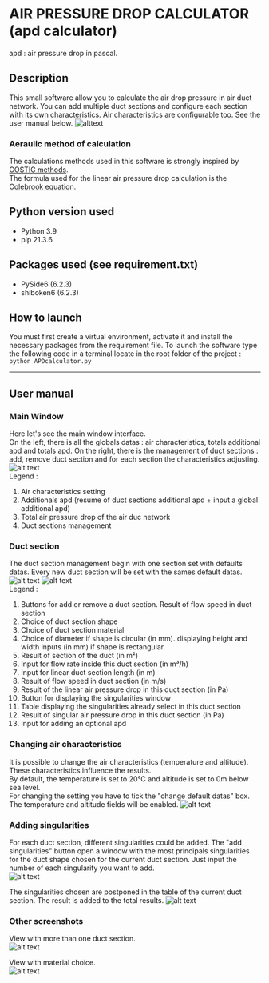 # AIR PRESSURE DROP CALCULATOR (apd calculator)

apd
: air pressure drop in pascal.

## Description

This small software allow you to calculate the air drop pressure in air duct network.
You can add multiple duct sections and configure each section with its own characteristics.
Air characteristics are configurable too.
See the user manual below.
![alttext][main window]

### Aeraulic method of calculation
The calculations methods used in this software is strongly inspired by [COSTIC methods](https://www.costic.com).  
The formula used for the linear air pressure drop calculation is the [Colebrook equation](https://www.engineeringtoolbox.com/colebrook-equation-d_1031.html).

## Python version used
* Python 3.9
* pip 21.3.6

## Packages used (see requirement.txt)
* PySide6 (6.2.3)
* shiboken6 (6.2.3)

## How to launch
You must first create a virtual environment, activate it and install the necessary packages from the requirement file.
To launch the software type the following code in a terminal locate in the root folder of the project :
`python APDcalculator.py`
  
----
  
## User manual

### Main Window
Here let's see the main window interface.  
On the left, there is all the globals datas : air characteristics, totals additional apd and totals apd.
On the right, there is the management of duct sections : add, remove duct section and for each section the
characteristics adjusting.
![alt text][main window 01]  
Legend :
1. Air characteristics setting
2. Additionals apd (resume of duct sections additional apd + input a global additional apd)
3. Total air pressure drop of the air duc network
4. Duct sections management

### Duct section
The duct section management begin with one section set with defaults datas. Every new duct section will be set with the
sames default datas.  
![alt text][duct section window] ![alt text][rectangular case]  
Legend :
1. Buttons for add or remove a duct section. Result of flow speed in duct section
2. Choice of duct section shape
3. Choice of duct section material
4. Choice of diameter if shape is circular (in mm). displaying height and width inputs (in mm) if shape is rectangular.
5. Result of section of the duct (in m²)
6. Input for flow rate inside this duct section (in m³/h)
7. Input for linear duct section length (in m)
8. Result of flow speed in duct section (in m/s)
9. Result of the linear air pressure drop in this duct section (in Pa)
10. Button for displaying the singularities window
11. Table displaying the singularities already select in this duct section
12. Result of singular air pressure drop in this duct section (in Pa)
13. Input for adding an optional apd  

### Changing air characteristics
It is possible to change the air characteristics (temperature and altitude). These characteristics influence the results.  
By default, the temperature is set to 20°C and altitude is set to 0m below sea level.  
For changing the setting you have to tick the "change default datas" box. The temperature and altitude fields will be enabled.
![alt text][modif air]

### Adding singularities
For each duct section, different singularities could be added. The "add singularities" button open a window with the most
principals singularities for the duct shape chosen for the current duct section.
Just input the number of each singularity you want to add.  
![alt text][singularities window]  

The singularities chosen are postponed in the table of the current duct section. The result is added to the total results.
![alt text][singularities table]  

### Other screenshots
View with more than one duct section.  
![alt text][more duct section]

View with material choice.  
![alt text][material choice]

[main window]: ./Readme%20visuals/mainwindow.PNG "A software window"
[main window 01]: ./Readme%20visuals/mainwindow01.png "A software window"
[duct section window]: ./Readme%20visuals/ductsectionwindow.png "A software window"
[rectangular case]: ./Readme%20visuals/rectangularcase.png "A software window"
[modif air]: ./Readme%20visuals/modifair.png "A software window"
[singularities window]: ./Readme%20visuals/singularitieswindow.png "A software window"
[singularities table]: ./Readme%20visuals/singularitiestable.png "A software window"
[more duct section]: ./Readme%20visuals/moreductsections.png "A software window"
[material choice]: ./Readme%20visuals/materials.png "A software window"


